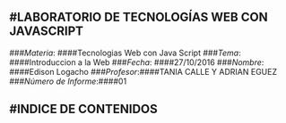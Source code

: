 #LABORATORIO DE TECNOLOGÍAS WEB CON JAVASCRIPT
-------------------------------------------
###_Materia_: ####Tecnologias Web con Java Script
###_Tema_: ####Introduccion a la Web
###_Fecha_: ####27/10/2016
###_Nombre_: ####Edison Logacho
###_Profesor_:####TANIA CALLE Y ADRIAN EGUEZ
###_Número de Informe_:####01

#INDICE DE CONTENIDOS
-------------------------------------------
